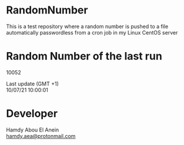 # RandomNumber    
This is a test repository where a random number is pushed to a file automatically passwordless from a cron job in my Linux CentOS server    
# Random Number of the last run   
10052
      
Last update (GMT +1)    
10/07/21 10:00:01
# Developer    
Hamdy Abou El Anein   
hamdy.aea@protonmail.com
